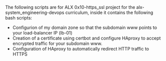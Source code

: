 The following scripts are for ALX 0x10-https_ssl project for the alx-system_engineering-devops curriculum, inside it contains the following bash scripts:

* Configurion of my domain zone so that the subdomain www points to your load-balancer IP (lb-01)
* Creation of a certificate using certbot and configure HAproxy to accept encrypted traffic for your subdomain www.
* Configuration of  HAproxy to automatically redirect HTTP traffic to HTTPS
